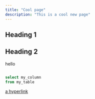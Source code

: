 ```yaml
---
title: "Cool page"
description: "This is a cool new page"
---
```


## Heading 1

## Heading 2
hello

```sql

select my_column
from my_table
```




[a hyperlink](dbt-cloud/dbt-cloud-changelog)


<Lightbox src="/img/docs/dbt-cloud/my-cool-image.png" title="The dbt logo" />
